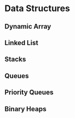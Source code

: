 Data Structures
===============

## Dynamic Array


## Linked List


## Stacks


## Queues


## Priority Queues


## Binary Heaps